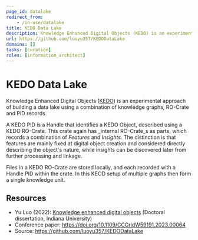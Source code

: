 ```yaml
---
page_id: datalake
redirect_from:
    - /in-use/datalake
title: KEDO Data Lake
description: Knowledge Enhanced Digital Objects (KEDO) is an experimental approach of building a data lake using a combination of knowledge graphs, RO-Crate and PID records.
url: https://github.com/luoyu357/KEDODataLake
domains: []
tasks: [curation]
roles: [information_architect]
---
```


# KEDO Data Lake


Knowledge Enhanced Digital Objects ([KEDO](https://github.com/luoyu357/KEDODataLake)) is an experimental approach of building a data lake using a combination of knowledge graphs, RO-Crate and PID records. 

A KEDO PID is a Handle that identifies a KEDO Object, described using a KEDO RO-Crate. This crate again has _internal RO-Crate_s as parts, which records a combination of _Features_ and _Insights_. The distinction is that features are mainly fixed at digital object creation and considered directly describing the object's nature, while insights can be discovered later from further processing and linkage.

Files in a KEDO RO-Crate are stored locally, and each recorded with a Handle PID within the crate. In this KEOD setup of multiple graphs then form a single knowledge unit.

## Resources

* Yu Luo (2022): [Knowledge enhanced digital objects](https://www.proquest.com/docview/2763290077) (Doctoral dissertation, Indiana University)
* Conference paper: <https://doi.org/10.1109/CCGridW59191.2023.00064>
* Source: <https://github.com/luoyu357/KEDODataLake>
